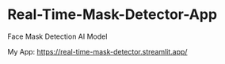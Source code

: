 # Real-Time-Mask-Detector-App
Face Mask Detection AI Model

My App: https://real-time-mask-detector.streamlit.app/
